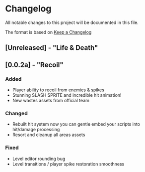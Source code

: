 # Changelog
All notable changes to this project will be documented in this file.

The format is based on [Keep a Changelog](https://keepachangelog.com/en/1.0.0/)

## [Unreleased] - "Life & Death"

## [0.0.2a] - "Recoil"

### Added
- Player ability to recoil from enemies & spikes
- Stunning SLASH SPRITE and incredible hit animation!
- New wastes assets from official team 

### Changed
- Rebuilt hit system now you can gentle embed your scripts into hit/damage processing
- Resort and cleanup all areas assets 

### Fixed
- Level editor rounding bug
- Level transitions / player spike restoration smoothness 
